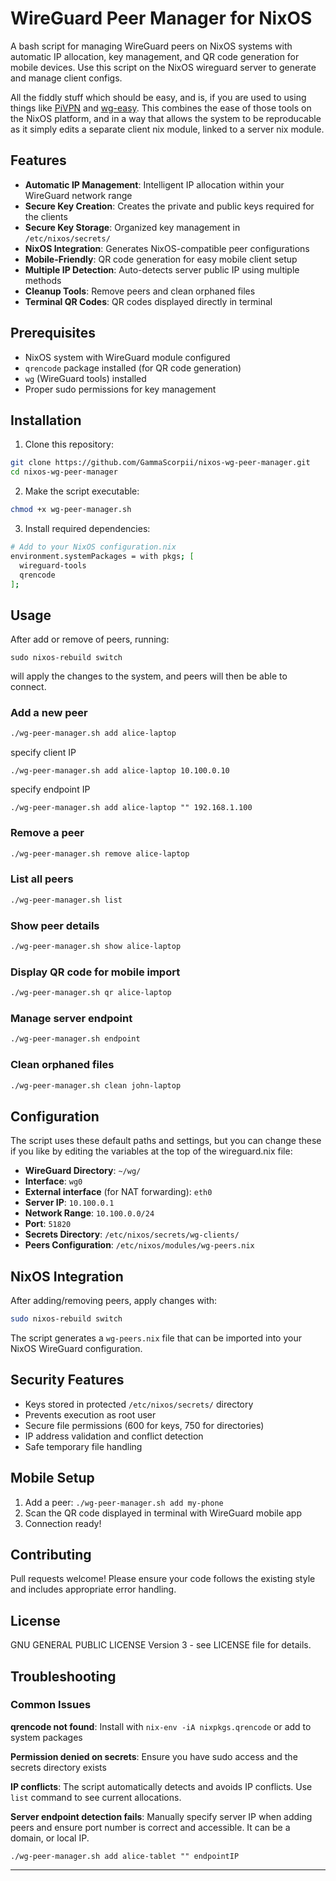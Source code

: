 # WireGuard Peer Manager for NixOS

A bash script for managing WireGuard peers on NixOS systems with automatic IP allocation, key management, and QR code generation for mobile devices. Use this script on the NixOS wireguard server to generate and manage client configs.

All the fiddly stuff which should be easy, and is, if you are used to using things like [PiVPN](https://github.com/pivpn/pivpn) and [wg-easy](https://github.com/wg-easy/wg-easy). This combines the ease of those tools on the NixOS platform, and in a way that allows the system to be reproducable as it simply edits a separate client nix module, linked to a server nix module.

## Features

- **Automatic IP Management**: Intelligent IP allocation within your WireGuard network range
- **Secure Key Creation**: Creates the private and public keys required for the clients
- **Secure Key Storage**: Organized key management in `/etc/nixos/secrets/`
- **NixOS Integration**: Generates NixOS-compatible peer configurations
- **Mobile-Friendly**: QR code generation for easy mobile client setup
- **Multiple IP Detection**: Auto-detects server public IP using multiple methods
- **Cleanup Tools**: Remove peers and clean orphaned files
- **Terminal QR Codes**: QR codes displayed directly in terminal

## Prerequisites

- NixOS system with WireGuard module configured
- `qrencode` package installed (for QR code generation)
- `wg` (WireGuard tools) installed
- Proper sudo permissions for key management

## Installation

1. Clone this repository:
```bash
git clone https://github.com/GammaScorpii/nixos-wg-peer-manager.git
cd nixos-wg-peer-manager
```

2. Make the script executable:
```bash
chmod +x wg-peer-manager.sh
```

3. Install required dependencies:
```bash
# Add to your NixOS configuration.nix
environment.systemPackages = with pkgs; [
  wireguard-tools
  qrencode
];
```

## Usage

After add or remove of peers, running:

```
sudo nixos-rebuild switch
```

will apply the changes to the system, and peers will then be able to connect.

### Add a new peer
```bash
./wg-peer-manager.sh add alice-laptop
```
specify client IP
```
./wg-peer-manager.sh add alice-laptop 10.100.0.10
```
specify endpoint IP
```
./wg-peer-manager.sh add alice-laptop "" 192.168.1.100
```

### Remove a peer
```bash
./wg-peer-manager.sh remove alice-laptop
```

### List all peers
```bash
./wg-peer-manager.sh list
```

### Show peer details
```bash
./wg-peer-manager.sh show alice-laptop
```

### Display QR code for mobile import
```bash
./wg-peer-manager.sh qr alice-laptop
```

### Manage server endpoint
```bash
./wg-peer-manager.sh endpoint
```

### Clean orphaned files
```bash
./wg-peer-manager.sh clean john-laptop
```

## Configuration

The script uses these default paths and settings, but you can change these if you like by editing the variables at the top of the wireguard.nix file:
- **WireGuard Directory**: `~/wg/`
- **Interface**: `wg0`
- **External interface** (for NAT forwarding): `eth0`
- **Server IP**: `10.100.0.1`
- **Network Range**: `10.100.0.0/24`
- **Port**: `51820`
- **Secrets Directory**: `/etc/nixos/secrets/wg-clients/`
- **Peers Configuration**: `/etc/nixos/modules/wg-peers.nix`

## NixOS Integration

After adding/removing peers, apply changes with:
```bash
sudo nixos-rebuild switch
```

The script generates a `wg-peers.nix` file that can be imported into your NixOS WireGuard configuration.

## Security Features

- Keys stored in protected `/etc/nixos/secrets/` directory
- Prevents execution as root user
- Secure file permissions (600 for keys, 750 for directories)
- IP address validation and conflict detection
- Safe temporary file handling

## Mobile Setup

1. Add a peer: `./wg-peer-manager.sh add my-phone`
2. Scan the QR code displayed in terminal with WireGuard mobile app
3. Connection ready!

## Contributing

Pull requests welcome! Please ensure your code follows the existing style and includes appropriate error handling.

## License

GNU GENERAL PUBLIC LICENSE Version 3 - see LICENSE file for details.

## Troubleshooting

### Common Issues

**qrencode not found**: Install with `nix-env -iA nixpkgs.qrencode` or add to system packages

**Permission denied on secrets**: Ensure you have sudo access and the secrets directory exists

**IP conflicts**: The script automatically detects and avoids IP conflicts. Use `list` command to see current allocations.

**Server endpoint detection fails**: Manually specify server IP when adding peers and ensure port number is correct and accessible. It can be a domain, or local IP.

```
./wg-peer-manager.sh add alice-tablet "" endpointIP
```

---
